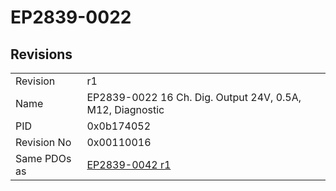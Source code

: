 # EP2839-0022

## Revisions
<table>
<tr>
<td>Revision</td>
<td>r1</td>
</tr>
<tr>
<td>Name</td>
<td>EP2839-0022 16 Ch. Dig. Output 24V, 0.5A, M12, Diagnostic</td>
</tr>
<tr>
<td>PID</td>
<td>0x0b174052</td>
</tr>
<tr>
<td>Revision No</td>
<td>0x00110016</td>
</tr>
<tr>
<td>Same PDOs as</td>
<td><a href="EP2839-0042.md">EP2839-0042 r1</a></td>
</tr>
</table>
